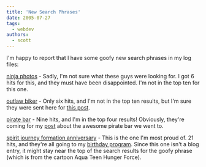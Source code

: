 ```yaml
---
title: 'New Search Phrases'
date: 2005-07-27
tags:
  - webdev
authors:
  - scott
---
```


I'm happy to report that I have some goofy new search phrases in my log files:

[ninja photos](http://www.google.com/search?q=ninja+photos) - Sadly, I'm not sure what these guys were looking for. I got 6 hits for this, and they must have been disappointed. I'm not in the top ten for this one.

[outlaw biker](http://www.google.com/search?q=outlaw+biker) - Only six hits, and I'm not in the top ten results, but I'm sure they were sent here for [this post](/blog/2005/outlaw-biker/).

[pirate bar](http://www.google.com/search?q=pirate+bar) - Nine hits, and I'm in the top four results! Obviously, they're coming for my [post](/the-pirate-bar/) about the awesome pirate bar we went to.

[spirit journey formation anniversary](http://www.google.com/search?q=spirit+journey+formation+anniversary) - This is the one I'm most proud of. 21 hits, and they're all going to my [birthday program](https://dates.oscorp.net/). Since this one isn't a blog entry, it might stay near the top of the search results for the goofy phrase (which is from the cartoon Aqua Teen Hunger Force).
